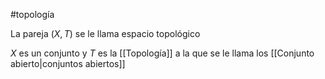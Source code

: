 #topología 

La pareja $(X,T)$ se le llama espacio topológico

$X$ es un conjunto y $T$ es la [[Topología]] a la que se le llama los [[Conjunto abierto|conjuntos abiertos]]
